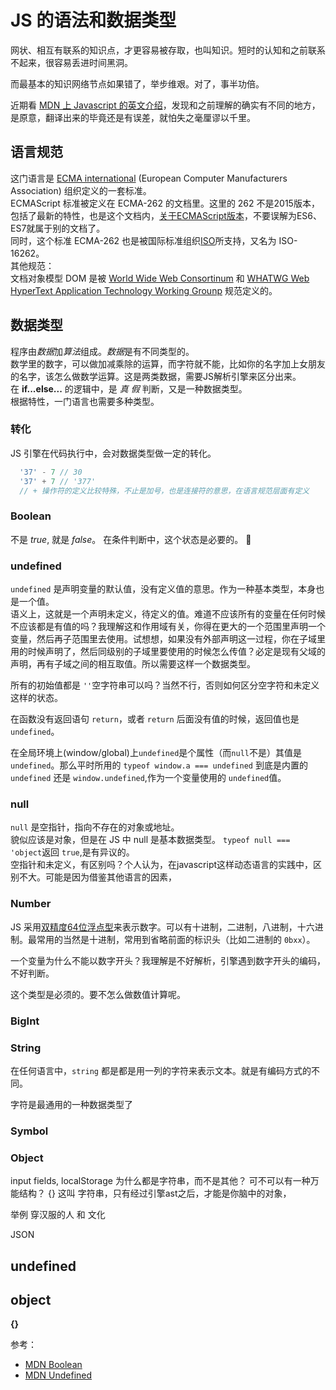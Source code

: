 # JS 的语法和数据类型

网状、相互有联系的知识点，才更容易被存取，也叫知识。短时的认知和之前联系不起来，很容易丢进时间黑洞。  

而最基本的知识网络节点如果错了，举步维艰。对了，事半功倍。  

近期看 [MDN 上 Javascript 的英文介绍](https://developer.mozilla.org/en-US/docs/Web/JavaScript/Guide/Introduction)，发现和之前理解的确实有不同的地方，是原意，翻译出来的毕竟还是有误差，就怕失之毫厘谬以千里。  

## 语言规范

这门语言是 [ECMA international](http://www.ecma-international.org/) (European Computer Manufacturers Association) 组织定义的一套标准。  
ECMAScript 标准被定义在 ECMA-262 的文档里。这里的 262 不是2015版本，包括了最新的特性，也是这个文档内，[关于ECMAScript版本](https://developer.mozilla.org/en-US/docs/Archive/Web/JavaScript/New_in_JavaScript)，不要误解为ES6、ES7就属于别的文档了。  
同时，这个标准 ECMA-262 也是被国际标准组织[ISO](https://www.iso.org/home.html)所支持，又名为 ISO-16262。  
其他规范：  
文档对象模型 DOM 是被 [World Wide Web Consortinum](http://www.w3.org/) 和 [WHATWG Web HyperText Application Technology Working Grounp](https://whatwg.org/) 规范定义的。



## 数据类型
程序由*数据*加*算法*组成。*数据*是有不同类型的。  
数学里的数字，可以做加减乘除的运算，而字符就不能，比如你的名字加上女朋友的名字，该怎么做数学运算。这是两类数据，需要JS解析引擎来区分出来。  
在 **if...else...** 的逻辑中，是 *真* *假* 判断，又是一种数据类型。  
根据特性，一门语言也需要多种类型。  

### 转化

JS 引擎在代码执行中，会对数据类型做一定的转化。
```javascript
  '37' - 7 // 30
  '37' + 7 // '377'
  // + 操作符的定义比较特殊，不止是加号，也是连接符的意思，在语言规范层面有定义
```


### Boolean

不是 *true*, 就是 *false*。 在条件判断中，这个状态是必要的。

### undefined

`undefined` 是声明变量的默认值，没有定义值的意思。作为一种基本类型，本身也是一个值。  
语义上，这就是一个声明未定义，待定义的值。难道不应该所有的变量在任何时候不应该都是有值的吗？我理解这和作用域有关，你得在更大的一个范围里声明一个变量，然后再子范围里去使用。试想想，如果没有外部声明这一过程，你在子域里用的时候声明了，然后同级别的子域里要使用的时候怎么传值？必定是现有父域的声明，再有子域之间的相互取值。所以需要这样一个数据类型。  

所有的初始值都是 `''`空字符串可以吗？当然不行，否则如何区分空字符和未定义这样的状态。  

在函数没有返回语句 `return`，或者 `return` 后面没有值的时候，返回值也是 `undefined`。

在全局环境上(window/global)上`undefined`是个属性（而`null`不是）其值是`undefined`。那么平时所用的 `typeof window.a === undefined` 到底是内置的 `undefined` 还是 `window.undefined`,作为一个变量使用的 `undefined`值。



### null

`null` 是空指针，指向不存在的对象或地址。  
貌似应该是对象，但是在 JS 中 null 是基本数据类型。 `typeof null === 'object`返回 `true`,是有异议的。  
空指针和未定义，有区别吗？个人认为，在javascript这样动态语言的实践中，区别不大。可能是因为借鉴其他语言的因素，

### Number

JS 采用[双精度64位浮点型](http://en.wikipedia.org/wiki/Double_precision_floating-point_format)来表示数字。可以有十进制，二进制，八进制，十六进制。最常用的当然是十进制，常用到省略前面的标识头（比如二进制的 `0bxx`）。 

一个变量为什么不能以数字开头？我理解是不好解析，引擎遇到数字开头的编码，不好判断。

这个类型是必须的。要不怎么做数值计算呢。


### BigInt

### String

在任何语言中，`string` 都是都是用一列的字符来表示文本。就是有编码方式的不同。  

字符是最通用的一种数据类型了


### Symbol

### Object

input fields, localStorage 为什么都是字符串，而不是其他？
可不可以有一种万能结构？
{} 这叫 字符串，只有经过引擎ast之后，才能是你脑中的对象，

举例 
穿汉服的人 和 文化 


JSON 



## undefined


## object

**{}**



参考：  
- [MDN Boolean](https://developer.mozilla.org/en-US/docs/Glossary/Boolean)
- [MDN Undefined](https://developer.mozilla.org/en-US/docs/Web/JavaScript/Reference/Global_Objects/undefined)